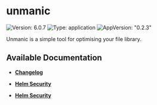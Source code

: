 # unmanic

![Version: 6.0.7](https://img.shields.io/badge/Version-6.0.7-informational?style=flat-square) ![Type: application](https://img.shields.io/badge/Type-application-informational?style=flat-square) ![AppVersion: "0.2.3"](https://img.shields.io/badge/AppVersion-"0.2.3"-informational?style=flat-square)

Unmanic is a simple tool for optimising your file library.

## Available Documentation

- [**Changelog**](CHANGELOG)

- [**Helm Security**](container-security)

- [**Helm Security**](helm-security)

